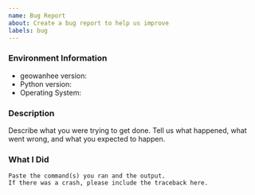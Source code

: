 ```yaml
---
name: Bug Report
about: Create a bug report to help us improve
labels: bug
---
```


<!-- Please search existing issues to avoid creating duplicates. -->

### Environment Information

-   geowanhee version:
-   Python version:
-   Operating System:

### Description

Describe what you were trying to get done.
Tell us what happened, what went wrong, and what you expected to happen.

### What I Did

```
Paste the command(s) you ran and the output.
If there was a crash, please include the traceback here.
```

